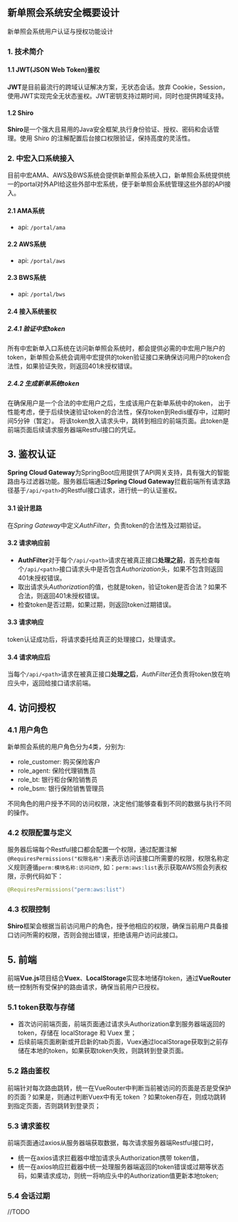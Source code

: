 ## 新单照会系统安全概要设计
新单照会系统用户认证与授权功能设计

### 1. 技术简介
#### 1.1 JWT(JSON Web Token)鉴权
**JWT**是目前最流行的跨域认证解决方案，无状态会话。放弃 Cookie，Session，使用JWT实现完全无状态鉴权。JWT密钥支持过期时间，同时也提供跨域支持。

#### 1.2 Shiro
**Shiro**是一个强大且易用的Java安全框架,执行身份验证、授权、密码和会话管理。使用 Shiro 的注解配置后台接口权限验证，保持高度的灵活性。

### 2. 中宏入口系统接入
目前中宏AMA、AWS及BWS系统会提供新单照会系统入口，新单照会系统提供统一的portal对外API给这些外部中宏系统，便于新单照会系统管理这些外部的API接入。

#### 2.1 AMA系统
- api: `/portal/ama`

#### 2.2 AWS系统
- api: `/portal/aws`

#### 2.3 BWS系统
- api: `/portal/bws`

#### 2.4 接入系统鉴权

##### 2.4.1 验证中宏token
所有中宏新单入口系统在访问新单照会系统时，都会提供必需的中宏用户账户的token，新单照会系统会调用中宏提供的token验证接口来确保访问用户的token合法性，如果验证失败，则返回401未授权错误。

##### 2.4.2 生成新单系统token
在确保用户是一个合法的中宏用户之后，生成该用户在新单系统中的token，
出于性能考虑，便于后续快速验证token的合法性，保存token到Redis缓存中，过期时间5分钟（暂定）。
将该token放入请求头中，跳转到相应的前端页面。此token是前端页面后续请求服务器端Restful接口的凭证。

## 3. 鉴权认证

**Spring Cloud Gateway**为SpringBoot应用提供了API网关支持，具有强大的智能路由与过滤器功能。服务器后端通过**Spring Cloud Gateway**拦截前端所有请求路径基于`/api/<path>`的Restful接口请求，进行统一的认证鉴权。

#### 3.1 设计思路
在*Spring Gateway*中定义*AuthFilter*，负责token的合法性及过期验证。

#### 3.2 请求响应前
* **AuthFilter**对于每个`/api/<path>`请求在被真正接口**处理之前**，首先检查每个`/api/<path>`接口请求头中是否包含*Authorization*头，如果不包含则返回401未授权错误。
* 取出请求头*Authorization*的值，也就是token，验证token是否合法？如果不合法，则返回401未授权错误。
* 检查token是否过期，如果过期，则返回token过期错误。

#### 3.3 请求响应 
token认证成功后，将请求委托给真正的处理接口，处理请求。

#### 3.4 请求响应后
当每个`/api/<path>`请求在被真正接口**处理之后**，*AuthFilter*还负责将token放在响应头中，返回给接口请求前端。


## 4. 访问授权

### 4.1 用户角色
新单照会系统的用户角色分为4类，分别为:
- role_customer: 购买保险客户
- role_agent: 保险代理销售员
- role_bt: 银行柜台保险销售员
- role_bsm: 银行保险销售管理员

不同角色的用户授予不同的访问权限，决定他们能够查看到不同的数据与执行不同的操作。


### 4.2 权限配置与定义
服务器后端每个Restful接口都会配置一个权限，通过配置注解`@RequiresPermissions("权限名称")`来表示访问该接口所需要的权限，权限名称定义规则遵循`perm:模块名称:访问动作`, 如：`perm:aws:list`表示获取AWS照会列表权限，示例代码如下：
```java
@RequiresPermissions("perm:aws:list")
```

### 4.3 权限控制
**Shiro**框架会根据当前访问用户的角色，授予他相应的权限，确保当前用户具备接口访问所需的权限，否则会抛出错误，拒绝该用户访问此接口。


## 5. 前端
前端**Vue.js**项目结合**Vuex**、**LocalStorage**实现本地储存token，通过**VueRouter**统一控制所有受保护的路由请求，确保当前用户已授权。

### 5.1 token获取与存储
- 首次访问前端页面，前端页面通过请求头Authorization拿到服务器端返回的token，存储在 localStorage 和 Vuex 里；
- 后续前端页面刷新或开启新的tab页面，Vuex通过localStorage获取到之前存储在本地的token，如果获取token失败，则跳转到登录页面。

### 5.2 路由鉴权
前端针对每次路由跳转，统一在VueRouter中判断当前被访问的页面是否是受保护的页面？如果是，则通过判断Vuex中有无 token ？如果token存在，则成功跳转到指定页面，否则跳转到登录页；


### 5.3 请求鉴权
前端页面通过axios从服务器端获取数据，每次请求服务器端Restful接口时，
- 统一在axios请求拦截器中增加请求头Authorization携带 token值，
- 统一在axios响应拦截器中统一处理服务器端返回的token错误或过期等状态码，如果请求成功，则统一将响应头中的Authorization值更新本地token;

### 5.4 会话过期
//TODO
